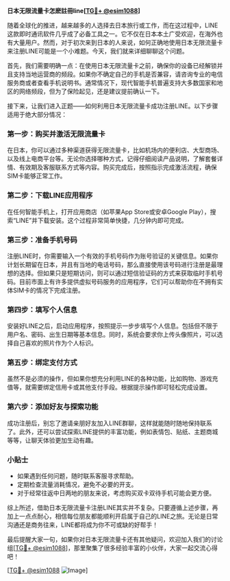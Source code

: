 **日本无限流量卡怎麽註冊line[[TG💪+ @esim1088](https://t.me/s/esim1088)]**

随着全球化的推进，越来越多的人选择去日本旅行或工作，而在这过程中，LINE这款即时通讯软件几乎成了必备工具之一。它不仅在日本本土广受欢迎，在海外也有大量用户。然而，对于初次来到日本的人来说，如何正确地使用日本无限流量卡来注册LINE可能是一个小难题。今天，我们就来详细聊聊这个问题。

首先，我们需要明确一点：在使用日本无限流量卡之前，确保你的设备已经解锁并且支持当地运营商的频段。如果你不确定自己的手机是否兼容，请咨询专业的电信服务商或者查看手机说明书。通常情况下，现代智能手机普遍支持大多数国家和地区的网络频段，但为了保险起见，还是建议提前确认一下。

接下来，让我们进入正题——如何利用日本无限流量卡成功注册LINE。以下步骤适用于绝大部分情况：

### 第一步：购买并激活无限流量卡

在日本，你可以通过多种渠道获得无限流量卡，比如机场内的便利店、大型商场、以及线上电商平台等。无论你选择哪种方式，记得仔细阅读产品说明，了解套餐详情、有效期及客服联系方式等内容。购买完成后，按照指示完成激活流程，确保SIM卡能够正常工作。

### 第二步：下载LINE应用程序

在任何智能手机上，打开应用商店（如苹果App Store或安卓Google Play），搜索“LINE”并下载安装。这个过程非常简单快捷，几分钟内即可完成。

### 第三步：准备手机号码

注册LINE时，你需要输入一个有效的手机号码作为账号验证的关键信息。如果你计划长期留在日本，并且有当地的电话号码，那么直接使用该号码进行注册是最理想的选择。但如果只是短期访问，则可以通过短信验证码的方式来获取临时手机号码。目前市面上有许多提供虚拟号码服务的应用程序，它们可以帮助你在不拥有实体SIM卡的情况下完成注册。

### 第四步：填写个人信息

安装好LINE之后，启动应用程序，按照提示一步步填写个人信息。包括但不限于用户名、密码、出生日期等基本信息。同时，系统会要求你上传头像照片，可以选择自己喜欢的照片作为个人标识。

### 第五步：绑定支付方式

虽然不是必须的操作，但如果你想充分利用LINE的各种功能，比如购物、游戏充值等，就需要绑定信用卡或其他支付手段。根据提示操作即可轻松完成设置。

### 第六步：添加好友与探索功能

成功注册后，别忘了邀请亲朋好友加入LINE群聊，这样就能随时随地保持联系了。此外，还可以尝试探索LINE提供的丰富功能，例如表情包、贴纸、主题商城等等，让聊天体验更加生动有趣。

### 小贴士

- 如果遇到任何问题，随时联系客服寻求帮助。
- 定期检查流量消耗情况，避免不必要的开支。
- 对于经常往返中日两地的朋友来说，考虑购买双卡双待手机可能会更方便。

综上所述，借助日本无限流量卡注册LINE其实并不复杂。只要遵循上述步骤，再加上一点点耐心，相信每位朋友都能顺利开启属于自己的LINE之旅。无论是日常沟通还是商务往来，LINE都将成为你不可或缺的好帮手！

最后提醒大家一句，如果你对日本无限流量卡还有其他疑问，欢迎加入我们的讨论组[[TG💪+ @esim1088](https://t.me/s/esim1088)]，那里聚集了很多经验丰富的小伙伴，大家一起交流心得吧！

[[TG💪+ @esim1088](https://t.me/s/esim1088) ![Image](https://i.postimg.cc/4NQfJmqS/Snipaste-2025-05-13-00-14-12.png)]